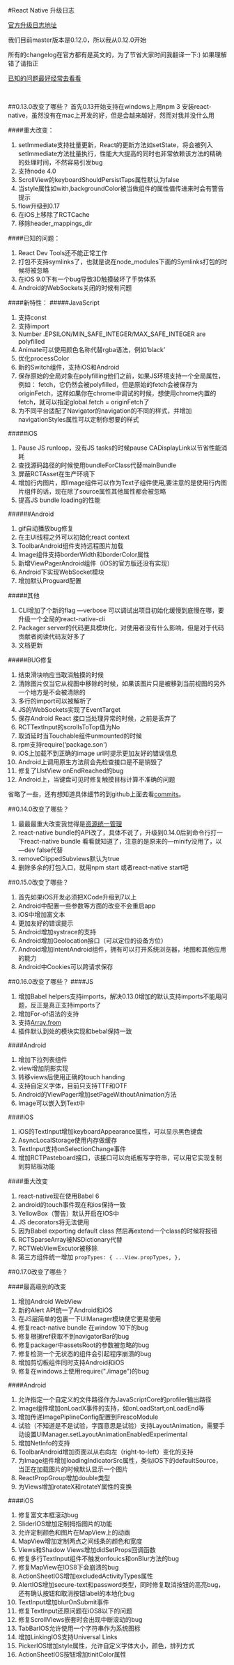#React Native 升级日志


[官方升级日志地址](https://github.com/facebook/react-native/releases)

我们目前master版本是0.12.0，所以我从0.12.0开始

所有的changelog在官方都有是英文的，为了节省大家时间我翻译一下:) 如果理解错了请指正

    
[已知的问题最好经常去看看](http://facebook.github.io/react-native/docs/known-issues.html)

<br />

##0.13.0改变了哪些？
首先0.13开始支持在windows上用npm 3 安装react-native，虽然没有在mac上开发的好，但是会越来越好，然而对我并没什么用

####重大改变：
1. setImmediate支持批量更新，React的更新方法如setState，将会被列入setImmediate方法批量执行，性能大大提高的同时也非常依赖该方法的精确的处理时间，不然容易引发bug
2. 支持node 4.0
3. ScrollView的keyboardShouldPersistTaps属性默认为false
4. 当style属性如with,backgroundColor被当做组件的属性值传进来时会有警告提示
5. flow升级到0.17
6. 在iOS上移除了RCTCache
7. 移除header_mappings_dir

####已知的问题：
1. React Dev Tools还不能正常工作
2. 打包不支持symlinks了，也就是说在node_modules下面的Symlinks打包的时候将被忽略
3. 在iOS 9.0下有一个bug导致3D触摸破坏了手势体系
4. Android的WebSockets关闭的时候有问题

####新特性：
#####JavaScript
1. 支持const
2. 支持import
3. Number .EPSILON/MIN_SAFE_INTEGER/MAX_SAFE_INTEGER  are polyfilled
4. Animate可以使用颜色名称代替rgba语法，例如’black’
5. 优化processColor
6. 新的Switch组件，支持iOS和Android
7. 保存原始的全局对象在polyfilling他们之前，如果JS环境支持一个全局属性，例如： fetch，它仍然会被polyfilled，但是原始的fetch会被保存为originFetch，这样如果你在chrome中调试的时候，想使用chrome内置的fetch，就可以指定global.fetch = originFetch了
8. 为不同平台适配了Navigator的navigation的不同的样式，并增加navigationStyles属性可以定制你想要的样式

#####iOS
1. Pause JS runloop，没有JS tasks的时候pause CADisplayLink以节省性能消耗
2. 查找源码路径的时候使用bundleForClass代替mainBundle
3. 屏蔽RCTAsset在生产环境下
4. 增加行内图片，即Image组件可以作为Text子组件使用,要注意的是使用行内图片组件的话，现在除了source属性其他属性都会被忽略
5. 提高JS bundle loading的性能

######Android
1. gif自动播放bug修复
2. 在主UI线程之外可以初始化react context
3. ToolbarAndroid组件支持远程图片加载
4. Image组件支持borderWidth和borderColor属性
5. 新增ViewPagerAndroid组件（iOS的官方版还没有实现）
6. Android下实现WebSocket模块
7. 增加默认Proguard配置

#####其他
1. CLI增加了个新的flag —verbose 可以调试出项目初始化缓慢到底慢在哪，要升级一个全局的react-native-cli
2. Packager server的代码更具模块化，对使用者没有什么影响，但是对于代码贡献者阅读代码友好多了
3. 文档更新

#####BUG修复
1. 结束滑块响应当取消触摸的时候
2. 清除图片仅当它从视图中移除的时候，如果该图片只是被移到当前视图的另外一个地方是不会被清除的
3. 多行的import可以被解析了
4. JS的WebSockets实现了EventTarget
5. 保存Android React 接口当处理异常的时候，之前是丢弃了
6. RCTTextInput的scrollsToTop值为No
7. 取消延时当Touchable组件unmounted的时候
8. rpm支持require(‘package.son')
9. iOS上加载不到正确的image url时提示更加友好的错误信息
10. Android上调用原生方法前会先检查接口是不是销毁了
11. 修复了LIstView onEndReached的bug
12. Android上，当键盘可见时修复触摸目标计算不准确的问题

省略了一些，还有想知道具体细节的到github上面去看[commits](https://github.com/facebook/react-native/compare/0.12-stable...0.13-stable)。

##0.14.0改变了哪些？
1. 最最最重大改变我觉得是[资源统一管理](http://facebook.github.io/react-native/docs/images.html#content)
2. react-native bundle的API改了，具体不说了，升级到0.14.0后到命令行打一下react-native bundle 看看就知道了，注意的是原来的—minify没用了，以—dev false代替
3. removeClippedSubviews默认为true
4. 删除多余的打包入口，就用npm start 或者react-native start吧

##0.15.0改变了哪些？
1. 首先如果iOS开发必须把XCode升级到7以上
2. Android中配置一些参数等方面的改变不会重启app
3. iOS中增加富文本
4. 更加友好的错误提示
5. Android增加systrace的支持
6. Android增加Geolocation接口（可以定位的设备方位）
7. Android增加IntentAndroid组件，拥有可以打开系统浏览器，地图和其他应用的能力
8. Android中Cookies可以跨请求保存

##0.16.0改变了哪些？
####JS
1. 增加Babel helpers支持imports，解决0.13.0增加的默认支持imports不能用问题，反正是真正支持imports了
2. 增加For-of语法的支持
3. 支持[Array.from](https://developer.mozilla.org/en-US/docs/Web/JavaScript/Reference/Statements/for...of)
4. 插件默认到处的模块实现和bebal保持一致

####Android
1. 增加下拉列表组件
2. view增加阴影实现
3. 转移views后使用正确的touch handing
4. 支持自定义字体，目前只支持TTF和OTF
5. Android的ViewPager增加setPageWithoutAnimation方法
6. Image可以嵌入到Text中

####iOS
1. iOS的TextInput增加keyboardAppearance属性，可以显示黑色键盘
2. AsyncLocalStorage使用内存做缓存
3. TextInput支持onSelectionChange事件
4. 增加RCTPasteboard接口，该接口可以向纸板写字符串，可以用它实现复制到剪贴板功能

####重大改变
1. react-native现在使用Babel 6
2. android的touch事件现在和ios保持一致
3. YellowBox（警告）默认开启在IOS中
4. JS decorators将无法使用
5. 因为Babel exporting default class 然后再extend一个class的时候将报错
6. RCTSparseArray被NSDictionary代替
7. RCTWebViewExcutor被移除
8. 第三方组件统一增加 `
propTypes: {
...View.propTypes,
},
`



##0.17.0改变了哪些？

####最高级别的改变
1. 增加Android WebView
2. 新的Alert API统一了Android和iOS
3. 在JS层简单的包裹一下UIManager模块使它更易使用
4. 修复react-native bundle 在window 10下的bug
5. 修复根据ref获取不到navigatorBar的bug
6. 修复packager中assetsRoot的参数被忽略的bug
7. 修复检测一个无状态的组件会引起程序崩溃的bug
8. 增加剪切板组件同时支持Android和iOS
9. 修复在windows上使用require("./image")的bug

####Android
1. 允许指定一个自定义的文件路径作为JavaScriptCore的profiler输出路径
2. Image组件增加onLoadX事件的支持，如onLoadStart,onLoadEnd等
3. 增加传递ImagePiplineConfig配置到FrescoModule
4. 试验（不知道是不是试验，字面意思是试验）支持LayoutAnimation，需要手动设置UIManager.setLayoutAnimationEnabledExperimental
5. 增加NetInfo的支持
6. ToolbarAndroid增加页面以从右向左（right-to-left）变化的支持
7. 为Image组件增加loadingIndicatorSrc属性，类似iOS下的defaultSource，当正在加载图片的时候默认显示一个图片
8. ReactPropGroup增加double类型
9. 为Views增加rotateX和rotateY属性的变换

####iOS
1. 修复富文本框滚动bug
2. SliderIOS增加定制拇指图片的功能
3. 允许定制颜色和图片在MapView上的动画
4. MapView增加定制两点之间线条的颜色和宽度
5. Views和Shadow Views增加didSetProps回调函数
6. 修复多行TextInput组件不触发onfouics和onBlur方法的bug
7. 修复MapView在IOS8下会崩溃的bug
8. ActionSheetIOS增加excludedActivityTypes属性
9. AlertIOS增加secure-text和password类型，同时修复取消按钮的高亮bug，还有确认按钮和取消按钮label的本地化bug
10. TextInput增加blurOnSubmit事件
11. 修复TextInput还原问题在iOS8以下的问题
12. 修复ScrollVIews嵌套时会出现中断滚动的bug
13. TabBarIOS允许使用一个字符串作为系统图标
14. 增加LinkingIOS支持Universal Links
15. PickerIOS增加style属性，允许自定义字体大小，颜色，排列方式
16. ActionSheetIOS按钮增加tinitColor属性
